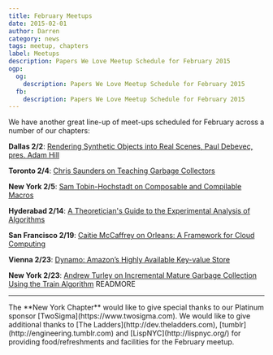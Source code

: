 ```yaml
---
title: February Meetups
date: 2015-02-01
author: Darren
category: news
tags: meetup, chapters
label: Meetups
description: Papers We Love Meetup Schedule for February 2015
ogp:
  og:
    description: Papers We Love Meetup Schedule for February 2015
  fb:
    description: Papers We Love Meetup Schedule for February 2015
---
```


We have another great line-up of meet-ups scheduled for February across a number of our chapters:

**Dallas 2/2**: [Rendering Synthetic Objects into Real Scenes, Paul Debevec, pres. Adam Hill](http://www.meetup.com/papers-we-love/events/219950141/)

**Toronto 2/4**: [Chris Saunders on Teaching Garbage Collectors](http://www.meetup.com/papers-we-love/events/219961100/)

**New York 2/5**: [Sam Tobin-Hochstadt on Composable and Compilable Macros](http://www.meetup.com/papers-we-love/events/220021234/)

**Hyderabad 2/14**: [A Theoretician's­ Guide to the Experimental Analysis of Algorithms](http://www.meetup.com/papers-we-love/events/219756952/)

**San Francisco 2/19**: [Caitie McCaffrey on Orleans: A Framework for Cloud Computing](http://www.meetup.com/papers-we-love/events/212147812/)

**Vienna 2/23**: [Dynamo: Amazon’s Highly Available Key-value Store](http://www.meetup.com/papers-we-love/events/220194070/)

**New York 2/23**: [Andrew Turley on Incremental Mature Garbage Collection Using the Train Algorithm](http://www.meetup.com/papers-we-love/events/220081725/) READMORE

---

<p class="chapter-sponsor-thanks">The **New York Chapter** would like to give special thanks to our Platinum sponsor [TwoSigma](https://www.twosigma.com). We would like to give additional thanks to [The Ladders](http://dev.theladders.com), [tumblr](http://engineering.tumblr.com) and [LispNYC](http://lispnyc.org/) for providing food/refreshments and facilities for the February meetup.</p>
